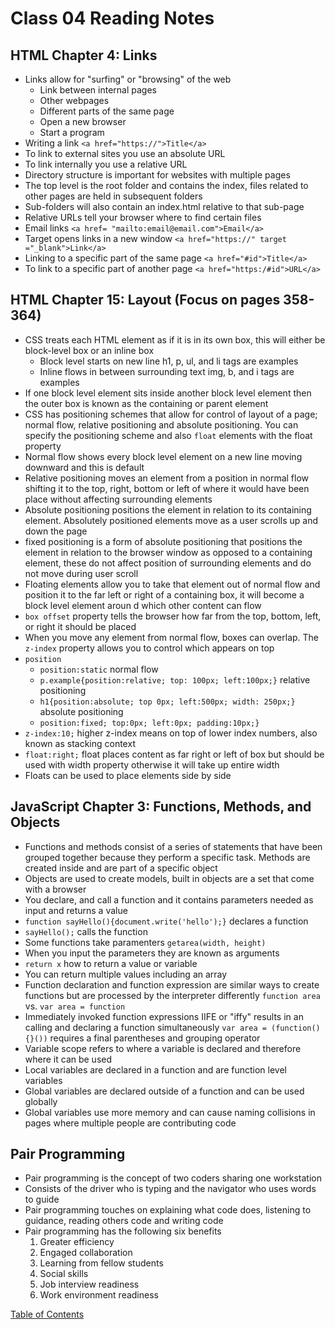 # Class 04 Reading Notes

## HTML Chapter 4: Links
* Links allow for "surfing" or "browsing" of the web
    * Link between internal pages
    * Other webpages
    * Different parts of the same page
    * Open a new browser
    * Start a program
* Writing a link ```<a href="https://">Title</a>```
* To link to external sites you use an absolute URL
* To link internally you use a relative URL
* Directory structure is important for websites with multiple pages
* The top level is the root folder and contains the index, files related to other pages are held in subsequent folders
* Sub-folders will also contain an index.html relative to that sub-page
* Relative URLs tell your browser where to find certain files
* Email links ```<a href= "mailto:email@email.com">Email</a>```
* Target opens links in a new window ```<a href="https://" target ="_blank">Link</a>```
* Linking to a specific part of the same page ```<a href="#id">Title</a>```
* To link to a specific part of another page ```<a href="https:/#id">URL</a>```

## HTML Chapter 15: Layout (Focus on pages 358-364)
* CSS treats each HTML element as if it is in its own box, this will either be block-level box or an inline box
    * Block level starts on new line h1, p, ul, and li tags are examples
    * Inline flows in between surrounding text img, b, and i tags are examples
* If one block level element sits inside another block level element then the outer box is known as the containing or parent element
* CSS has positioning schemes that allow for control of layout of a page; normal flow, relative positioning and absolute positioning. You can specify the positioning scheme and also ```float``` elements with the float property
* Normal flow shows every block level element on a new line moving downward and this is default
* Relative positioning moves an element from a position in normal flow shifting it to the top, right, bottom or left of where it would have been place without affecting surrounding elements
* Absolute positioning positions the element in relation to its containing element. Absolutely positioned elements move as a user scrolls up and down the page
* fixed positioning is a form of absolute positioning that positions the element in relation to the browser window as opposed to a containing element, these do not affect position of surrounding elements and do not move during user scroll
* Floating elements allow you to take that element out of normal flow and position it to the far left or right of a containing box, it will become a block level element aroun d which other content can flow
* ```box offset``` property tells the browser how far from the top, bottom, left, or right it should be placed
* When you move any element from normal flow, boxes can overlap. The ```z-index``` property allows you to control which appears on top
* ```position```
    * ```position:static``` normal flow
    * ```p.example{position:relative; top: 100px; left:100px;}``` relative positioning
    * ```h1{position:absolute; top 0px; left:500px; width: 250px;}``` absolute positioning
    * ```position:fixed; top:0px; left:0px; padding:10px;}```
* ```z-index:10;``` higher z-index means on top of lower index numbers, also known as stacking context
* ```float:right;``` float places content as far right or left of box but should be used with width property otherwise it will take up entire width
* Floats can be used to place elements side by side

## JavaScript Chapter 3: Functions, Methods, and Objects
* Functions and methods consist of a series of statements that have been grouped together because they perform a specific task. Methods are created inside and are part of a specific object
* Objects are used to create models, built in objects are a set that come with a browser
* You declare, and call a function and it contains parameters needed as input and returns a value
* ```function sayHello(){document.write('hello');}``` declares a function
* ```sayHello();``` calls the function
* Some functions take paramenters ```getarea(width, height)```
* When you input the parameters they are known as arguments
* ```return x``` how to return a value or variable
* You can return multiple values including an array
* Function declaration and function expression are similar ways to create functions but are processed by the interpreter differently ```function area``` vs. ```var area = function```
* Immediately invoked function expressions IIFE or "iffy" results in an calling and declaring a function simultaneously ```var area = (function(){}())``` requires a final parentheses and grouping operator
* Variable scope refers to where a variable is declared and therefore where it can be used
* Local variables are declared in a function and are function level variables
* Global variables are declared outside of a function and can be used globally
* Global variables use more memory and can cause naming collisions in pages where multiple people are contributing code

## Pair Programming
* Pair programming is the concept of two coders sharing one workstation
* Consists of the driver who is typing and the navigator who uses words to guide
* Pair programming touches on explaining what code does, listening to guidance, reading others code and writing code
* Pair programming has the following six benefits
    1. Greater efficiency
    1. Engaged collaboration
    1. Learning from fellow students
    1. Social skills
    1. Job interview readiness
    1. Work environment readiness


[Table of Contents](README.md)